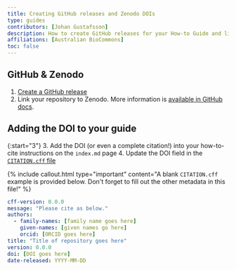 ```yaml
---
title: Creating GitHub releases and Zenodo DOIs
type: guides
contributors: [Johan Gustafsson]
description: How to create GitHub releases for your How-to Guide and link this to Zenodo to generate digital object identifiers (DOIs).
affiliations: [Australian BioCommons]
toc: false
---
```



## GitHub & Zenodo

1. [Create a GitHub release](https://docs.github.com/en/repositories/releasing-projects-on-github/about-releases)
2. Link your repository to Zenodo. More information is [available in GitHub docs](https://docs.github.com/en/repositories/archiving-a-github-repository/referencing-and-citing-content). 


## Adding the DOI to your guide

{:start="3"}
3. Add the DOI (or even a complete citation!) into your how-to-cite instructions on the `index.md` page
4. Update the DOI field in the [`CITATION.cff` file](https://github.com/AustralianBioCommons/guide-template/blob/ef31713ddb011e3fed11ad36aacd993761f9d771/CITATION.cff) 

{% include callout.html type="important" content="A blank `CITATION.cff` example is provided below. Don't forget to fill out the other metadata in this file!" %} 

```yaml
cff-version: 0.0.0
message: "Please cite as below."
authors:
  - family-names: [family name goes here]
    given-names: [given names go here]
    orcid: [ORCID goes here]
title: "Title of repository goes here"
version: 0.0.0
doi: [DOI goes here]
date-released: YYYY-MM-DD
```

